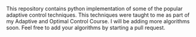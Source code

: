 This repository contains python implementation of some of the popular adaptive control techniques. This techniques were taught to me as part of my Adaptive and Optimal Control Course. I will be adding more algorithms soon. Feel free to add your algorithms by starting a pull request.